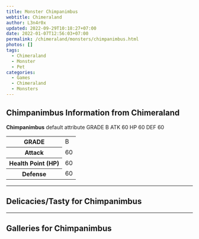 ```yaml
---
title: Monster Chimpanimbus
webtitle: Chimeraland
author: L3n4r0x
updated: 2022-09-29T10:18:27+07:00
date: 2022-01-07T12:56:03+07:00
permalink: /chimeraland/monsters/chimpanimbus.html
photos: []
tags:
  - Chimeraland
  - Monster
  - Pet
categories:
  - Games
  - Chimeraland
  - Monsters
---
```


<section id="bootstrap-wrapper"><link rel="stylesheet" href="https://cdn.statically.io/gh/dimaslanjaka/Web-Manajemen/40ac3225/css/bootstrap-4.5-wrapper.css"/><h1>Chimpanimbus Information from Chimeraland</h1><p><b>Chimpanimbus</b> default attribute GRADE B ATK 60 HP 60 DEF 60<table><tr><th>GRADE</th><td>B</td></tr><tr><th>Attack</th><td>60</td></tr><tr><th>Health Point (HP)</th><td>60</td></tr><tr><th>Defense</th><td>60</td></tr></table></p><hr/><h2>Delicacies/Tasty for Chimpanimbus</h2><hr/><div id="gallery"><h2>Galleries for Chimpanimbus</h2><div class="row"></div></div></section>